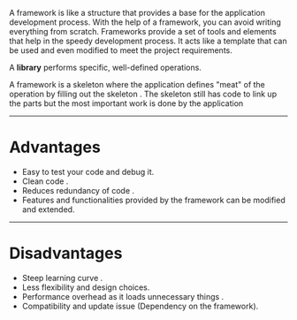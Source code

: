 A framework is like a structure that provides a base for the application development process. With the help of a framework, you can avoid writing everything from scratch. Frameworks provide a set of tools and elements that help in the speedy development process. It acts like a template that can be used and even modified to meet the project requirements.

A **library** performs specific, well-defined operations.

A framework is a skeleton where the application defines "meat" of the operation by filling out the skeleton . The skeleton still has code to link up the parts but the most important work is done by the application

---
# Advantages

- Easy to test your code and debug it.
- Clean code .
- Reduces redundancy of code .
- Features and functionalities provided by the framework can be modified and extended.

---

# Disadvantages

- Steep learning curve .
- Less flexibility and design choices.
- Performance overhead as it loads unnecessary things .
- Compatibility and update issue (Dependency on the framework).